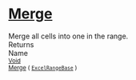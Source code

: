 # [Merge](./ExcelHelper-100663988.md)

Merge all cells into one in the range.
<br>
Returns<img width=542/>Name
<br>
<sub>[Void](https://docs.microsoft.com/en-us/dotnet/api/System.Void)</sub><img width=500/><sub>[Merge](./ExcelHelper-100663988.md) ( [`ExcelRangeBase`](./ExcelHelper-100663988.md) )</sub><br>


